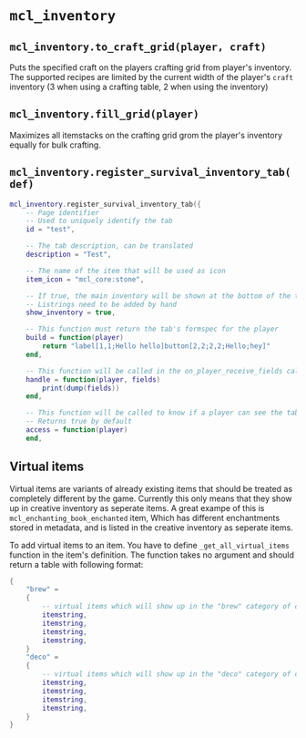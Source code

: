 # `mcl_inventory`

## `mcl_inventory.to_craft_grid(player, craft)`
Puts the specified craft on the players crafting grid from player's inventory. The supported recipes are limited by the current width of the player's `craft` inventory (3 when using a crafting table, 2 when using the inventory)

## `mcl_inventory.fill_grid(player)`
Maximizes all itemstacks on the crafting grid grom the player's inventory equally for bulk crafting.

## `mcl_inventory.register_survival_inventory_tab(def)`

```lua
mcl_inventory.register_survival_inventory_tab({
	-- Page identifier
	-- Used to uniquely identify the tab
	id = "test",

	-- The tab description, can be translated
	description = "Test",

	-- The name of the item that will be used as icon
	item_icon = "mcl_core:stone",

	-- If true, the main inventory will be shown at the bottom of the tab
	-- Listrings need to be added by hand
	show_inventory = true,

	-- This function must return the tab's formspec for the player
	build = function(player)
		return "label[1,1;Hello hello]button[2,2;2,2;Hello;hey]"
	end,

	-- This function will be called in the on_player_receive_fields callback if the tab is currently open
	handle = function(player, fields)
		print(dump(fields))
	end,

	-- This function will be called to know if a player can see the tab
	-- Returns true by default
	access = function(player)
	end,
```

## Virtual items

Virtual items are variants of already existing items that should be treated as completely different by the game.
Currently this only means that they show up in creative inventory as seperate items. A great exampe of this is 
`mcl_enchanting_book_enchanted` item, Which has different enchantments stored in metadata, and is listed in the creative
inventory as seperate items.

To add virtual items to an item. You have to define `_get_all_virtual_items` function in the item's definition.
The function takes no argument and should return a table with following format:

```lua
{
    "brew" =
    {
        -- virtual items which will show up in the "brew" category of creative inventory
        itemstring,
        itemstring,
        itemstring,
        itemstring,
    }
    "deco" =
    {
        -- virtual items which will show up in the "deco" category of creative inventory
        itemstring,
        itemstring,
        itemstring,
        itemstring,
    }
}
```

